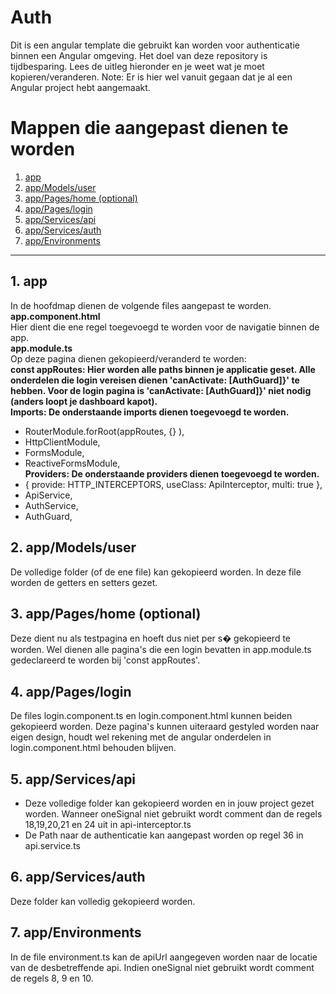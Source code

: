 # Auth
Dit is een angular template die gebruikt kan worden voor authenticatie binnen een Angular omgeving. Het doel van deze repository is tijdbesparing. Lees de uitleg hieronder en je weet wat je moet kopieren/veranderen. 
Note: Er is hier wel vanuit gegaan dat je al een Angular project hebt aangemaakt.

# Mappen die aangepast dienen te worden
1. [app](https://bitbucket.org/socialbrothers/angular-auth/src/master/src/app/)
2. [app/Models/user]()
3. [app/Pages/home (optional)]()
4. [app/Pages/login]()
5. [app/Services/api]()
6. [app/Services/auth]()
7. [app/Environments]()

---

## 1. app 
In de hoofdmap dienen de volgende files aangepast te worden.  
**app.component.html**  
Hier dient die ene regel toegevoegd te worden voor de navigatie binnen de app.  
**app.module.ts**  
Op deze pagina dienen gekopieerd/veranderd te worden:  
**const appRoutes: Hier worden alle paths binnen je applicatie geset. Alle onderdelen die login vereisen dienen 'canActivate: [AuthGuard]}' te hebben. Voor de login pagina is 'canActivate: [AuthGuard]}' niet nodig (anders loopt je dashboard kapot).**  
**Imports: De onderstaande imports dienen toegevoegd te worden.**  
- RouterModule.forRoot(appRoutes, {} ),  
- HttpClientModule,  
- FormsModule,  
- ReactiveFormsModule,  
**Providers: De onderstaande providers dienen toegevoegd te worden.**  
- { provide: HTTP_INTERCEPTORS, useClass: ApiInterceptor, multi: true },  
- ApiService,  
- AuthService,  
- AuthGuard,  

## 2. app/Models/user
De volledige folder (of de ene file) kan gekopieerd worden. In deze file worden de getters en setters gezet.

## 3. app/Pages/home (optional)
Deze dient nu als testpagina en hoeft dus niet per s� gekopieerd te worden. Wel dienen alle pagina's die een login bevatten in app.module.ts gedeclareerd te worden bij 'const appRoutes'.

## 4. app/Pages/login
De files login.component.ts en login.component.html kunnen beiden gekopieerd worden. Deze pagina's kunnen uiteraard gestyled worden naar eigen design, houdt wel rekening met de angular onderdelen in login.component.html behouden blijven.

## 5. app/Services/api
- Deze volledige folder kan gekopieerd worden en in jouw project gezet worden. Wanneer oneSignal niet gebruikt wordt comment dan de regels 18,19,20,21 en 24 uit in api-interceptor.ts
- De Path naar de authenticatie kan aangepast worden op regel 36 in api.service.ts

## 6. app/Services/auth
Deze folder kan volledig gekopieerd worden.

## 7. app/Environments
In de file environment.ts kan de apiUrl aangegeven worden naar de locatie van de desbetreffende api. Indien oneSignal niet gebruikt wordt comment de regels 8, 9 en 10.